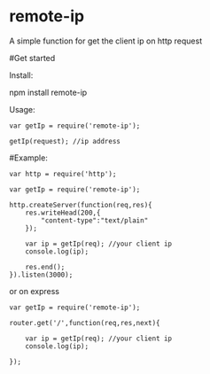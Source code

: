 # remote-ip

A simple function for get the client ip on http request

#Get started


Install:

 npm install remote-ip


Usage:

    var getIp = require('remote-ip');
    
    getIp(request); //ip address
    
    
#Example:

    var http = require('http');
    
    var getIp = require('remote-ip');

    http.createServer(function(req,res){
        res.writeHead(200,{
            "content-type":"text/plain"
        });
        
        var ip = getIp(req); //your client ip
        console.log(ip);
        
        res.end();
    }).listen(3000);
    
or on express
    
    var getIp = require('remote-ip');
    
    router.get('/',function(req,res,next){
        
        var ip = getIp(req); //your client ip
        console.log(ip);
        
    });